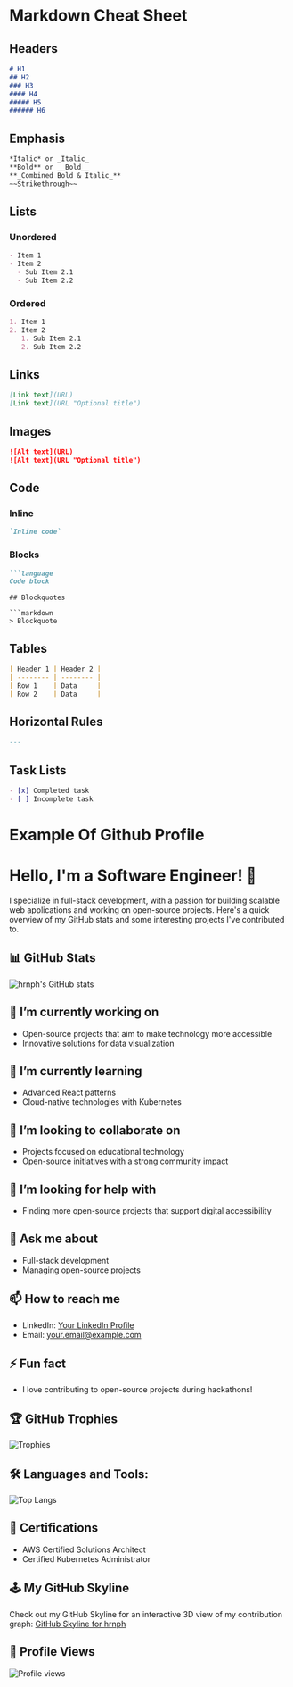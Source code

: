 # Markdown Cheat Sheet

## Headers

```markdown
# H1
## H2
### H3
#### H4
##### H5
###### H6
```

## Emphasis

```markdown
*Italic* or _Italic_
**Bold** or __Bold__
**_Combined Bold & Italic_**
~~Strikethrough~~
```

## Lists

### Unordered

```markdown
- Item 1
- Item 2
  - Sub Item 2.1
  - Sub Item 2.2
```

### Ordered

```markdown
1. Item 1
2. Item 2
   1. Sub Item 2.1
   2. Sub Item 2.2
```

## Links

```markdown
[Link text](URL)
[Link text](URL "Optional title")
```

## Images

```markdown
![Alt text](URL)
![Alt text](URL "Optional title")
```

## Code

### Inline

```markdown
`Inline code`
```

### Blocks

```markdown
```language
Code block
```

```
## Blockquotes

```markdown
> Blockquote
```

## Tables

```markdown
| Header 1 | Header 2 |
| -------- | -------- |
| Row 1    | Data     |
| Row 2    | Data     |
```

## Horizontal Rules

```markdown
---
```

## Task Lists

```markdown
- [x] Completed task
- [ ] Incomplete task
```

# Example Of Github Profile
# Hello, I'm a Software Engineer! 👋

I specialize in full-stack development, with a passion for building scalable web applications and working on open-source projects. Here's a quick overview of my GitHub stats and some interesting projects I've contributed to.

## 📊 GitHub Stats

![hrnph's GitHub stats](https://github-readme-stats.vercel.app/api?username=hrnph&show_icons=true&theme=radical)

## 🔭 I’m currently working on

- Open-source projects that aim to make technology more accessible
- Innovative solutions for data visualization

## 🌱 I’m currently learning

- Advanced React patterns
- Cloud-native technologies with Kubernetes

## 👯 I’m looking to collaborate on

- Projects focused on educational technology
- Open-source initiatives with a strong community impact

## 🤔 I’m looking for help with

- Finding more open-source projects that support digital accessibility

## 💬 Ask me about

- Full-stack development
- Managing open-source projects

## 📫 How to reach me

- LinkedIn: [Your LinkedIn Profile](https://linkedin.com/in/your-linkedin-username)
- Email: your.email@example.com

## ⚡ Fun fact

- I love contributing to open-source projects during hackathons!

## 🏆 GitHub Trophies

![Trophies](https://github-profile-trophy.vercel.app/?username=hrnph)

## 🛠️ Languages and Tools:

![Top Langs](https://github-readme-stats.vercel.app/api/top-langs/?username=hrnph&layout=compact&theme=radical)

## 📜 Certifications

- AWS Certified Solutions Architect
- Certified Kubernetes Administrator

## 🕹️ My GitHub Skyline

Check out my GitHub Skyline for an interactive 3D view of my contribution graph:
[GitHub Skyline for hrnph](https://skyline.github.com/hrnph/2023)

## 👀 Profile Views

![Profile views](https://komarev.com/ghpvc/?username=hrnph&color=blueviolet)


